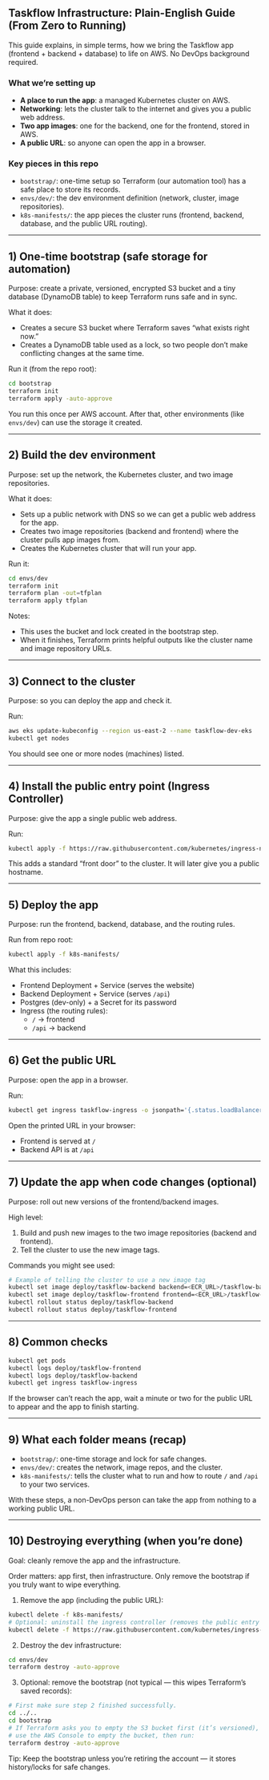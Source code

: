 ## Taskflow Infrastructure: Plain-English Guide (From Zero to Running)

This guide explains, in simple terms, how we bring the Taskflow app (frontend + backend + database) to life on AWS. No DevOps background required.

### What we’re setting up
- **A place to run the app**: a managed Kubernetes cluster on AWS.
- **Networking**: lets the cluster talk to the internet and gives you a public web address.
- **Two app images**: one for the backend, one for the frontend, stored in AWS.
- **A public URL**: so anyone can open the app in a browser.

### Key pieces in this repo
- `bootstrap/`: one-time setup so Terraform (our automation tool) has a safe place to store its records.
- `envs/dev/`: the dev environment definition (network, cluster, image repositories).
- `k8s-manifests/`: the app pieces the cluster runs (frontend, backend, database, and the public URL routing).

---

## 1) One-time bootstrap (safe storage for automation)
Purpose: create a private, versioned, encrypted S3 bucket and a tiny database (DynamoDB table) to keep Terraform runs safe and in sync.

What it does:
- Creates a secure S3 bucket where Terraform saves “what exists right now.”
- Creates a DynamoDB table used as a lock, so two people don’t make conflicting changes at the same time.

Run it (from the repo root):
```bash
cd bootstrap
terraform init
terraform apply -auto-approve
```

You run this once per AWS account. After that, other environments (like `envs/dev`) can use the storage it created.

---

## 2) Build the dev environment
Purpose: set up the network, the Kubernetes cluster, and two image repositories.

What it does:
- Sets up a public network with DNS so we can get a public web address for the app.
- Creates two image repositories (backend and frontend) where the cluster pulls app images from.
- Creates the Kubernetes cluster that will run your app.

Run it:
```bash
cd envs/dev
terraform init
terraform plan -out=tfplan
terraform apply tfplan
```

Notes:
- This uses the bucket and lock created in the bootstrap step.
- When it finishes, Terraform prints helpful outputs like the cluster name and image repository URLs.

---

## 3) Connect to the cluster
Purpose: so you can deploy the app and check it.

Run:
```bash
aws eks update-kubeconfig --region us-east-2 --name taskflow-dev-eks
kubectl get nodes
```

You should see one or more nodes (machines) listed.

---

## 4) Install the public entry point (Ingress Controller)
Purpose: give the app a single public web address.

Run:
```bash
kubectl apply -f https://raw.githubusercontent.com/kubernetes/ingress-nginx/main/deploy/static/provider/aws/deploy.yaml
```

This adds a standard “front door” to the cluster. It will later give you a public hostname.

---

## 5) Deploy the app
Purpose: run the frontend, backend, database, and the routing rules.

Run from repo root:
```bash
kubectl apply -f k8s-manifests/
```

What this includes:
- Frontend Deployment + Service (serves the website)
- Backend Deployment + Service (serves `/api`)
- Postgres (dev-only) + a Secret for its password
- Ingress (the routing rules):
  - `/` → frontend
  - `/api` → backend

---

## 6) Get the public URL
Purpose: open the app in a browser.

Run:
```bash
kubectl get ingress taskflow-ingress -o jsonpath='{.status.loadBalancer.ingress[0].hostname}'
```

Open the printed URL in your browser:
- Frontend is served at `/`
- Backend API is at `/api`

---

## 7) Update the app when code changes (optional)
Purpose: roll out new versions of the frontend/backend images.

High level:
1) Build and push new images to the two image repositories (backend and frontend).
2) Tell the cluster to use the new image tags.

Commands you might see used:
```bash
# Example of telling the cluster to use a new image tag
kubectl set image deploy/taskflow-backend backend=<ECR_URL>/taskflow-backend:vX.Y.Z
kubectl set image deploy/taskflow-frontend frontend=<ECR_URL>/taskflow-frontend:vX.Y.Z
kubectl rollout status deploy/taskflow-backend
kubectl rollout status deploy/taskflow-frontend
```

---

## 8) Common checks
```bash
kubectl get pods
kubectl logs deploy/taskflow-frontend
kubectl logs deploy/taskflow-backend
kubectl get ingress taskflow-ingress
```

If the browser can’t reach the app, wait a minute or two for the public URL to appear and the app to finish starting.

---

## 9) What each folder means (recap)
- `bootstrap/`: one-time storage and lock for safe changes.
- `envs/dev/`: creates the network, image repos, and the cluster.
- `k8s-manifests/`: tells the cluster what to run and how to route `/` and `/api` to your two services.

With these steps, a non-DevOps person can take the app from nothing to a working public URL.

---

## 10) Destroying everything (when you’re done)
Goal: cleanly remove the app and the infrastructure.

Order matters: app first, then infrastructure. Only remove the bootstrap if you truly want to wipe everything.

1) Remove the app (including the public URL):
```bash
kubectl delete -f k8s-manifests/
# Optional: uninstall the ingress controller (removes the public entry point)
kubectl delete -f https://raw.githubusercontent.com/kubernetes/ingress-nginx/main/deploy/static/provider/aws/deploy.yaml
```

2) Destroy the dev infrastructure:
```bash
cd envs/dev
terraform destroy -auto-approve
```

3) Optional: remove the bootstrap (not typical — this wipes Terraform’s saved records):
```bash
# First make sure step 2 finished successfully.
cd ../..
cd bootstrap
# If Terraform asks you to empty the S3 bucket first (it’s versioned),
# use the AWS Console to empty the bucket, then run:
terraform destroy -auto-approve
```

Tip: Keep the bootstrap unless you’re retiring the account — it stores history/locks for safe changes.


